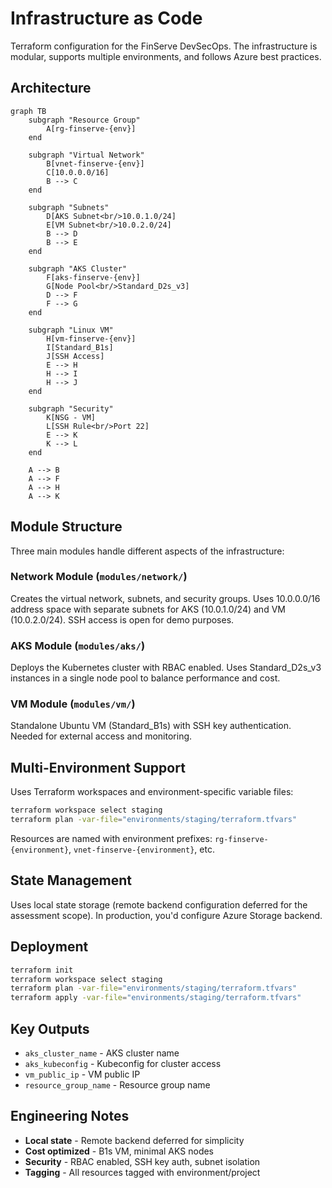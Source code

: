 # Infrastructure as Code

Terraform configuration for the FinServe DevSecOps. The infrastructure is modular, supports multiple environments, and follows Azure best practices.

## Architecture

```mermaid
graph TB
    subgraph "Resource Group"
        A[rg-finserve-{env}]
    end
    
    subgraph "Virtual Network"
        B[vnet-finserve-{env}]
        C[10.0.0.0/16]
        B --> C
    end
    
    subgraph "Subnets"
        D[AKS Subnet<br/>10.0.1.0/24]
        E[VM Subnet<br/>10.0.2.0/24]
        B --> D
        B --> E
    end
    
    subgraph "AKS Cluster"
        F[aks-finserve-{env}]
        G[Node Pool<br/>Standard_D2s_v3]
        D --> F
        F --> G
    end
    
    subgraph "Linux VM"
        H[vm-finserve-{env}]
        I[Standard_B1s]
        J[SSH Access]
        E --> H
        H --> I
        H --> J
    end
    
    subgraph "Security"
        K[NSG - VM]
        L[SSH Rule<br/>Port 22]
        E --> K
        K --> L
    end
    
    A --> B
    A --> F
    A --> H
    A --> K
```

## Module Structure

Three main modules handle different aspects of the infrastructure:

### Network Module (`modules/network/`)
Creates the virtual network, subnets, and security groups. Uses 10.0.0.0/16 address space with separate subnets for AKS (10.0.1.0/24) and VM (10.0.2.0/24). SSH access is open for demo purposes.

### AKS Module (`modules/aks/`)
Deploys the Kubernetes cluster with RBAC enabled. Uses Standard_D2s_v3 instances in a single node pool to balance performance and cost.

### VM Module (`modules/vm/`)
Standalone Ubuntu VM (Standard_B1s) with SSH key authentication. Needed for external access and monitoring.

## Multi-Environment Support

Uses Terraform workspaces and environment-specific variable files:

```bash
terraform workspace select staging
terraform plan -var-file="environments/staging/terraform.tfvars"
```

Resources are named with environment prefixes: `rg-finserve-{environment}`, `vnet-finserve-{environment}`, etc.

## State Management

Uses local state storage (remote backend configuration deferred for the assessment scope). In production, you'd configure Azure Storage backend.

## Deployment

```bash
terraform init
terraform workspace select staging
terraform plan -var-file="environments/staging/terraform.tfvars"
terraform apply -var-file="environments/staging/terraform.tfvars"
```

## Key Outputs
- `aks_cluster_name` - AKS cluster name
- `aks_kubeconfig` - Kubeconfig for cluster access
- `vm_public_ip` - VM public IP
- `resource_group_name` - Resource group name

## Engineering Notes

- **Local state** - Remote backend deferred for simplicity
- **Cost optimized** - B1s VM, minimal AKS nodes
- **Security** - RBAC enabled, SSH key auth, subnet isolation
- **Tagging** - All resources tagged with environment/project
